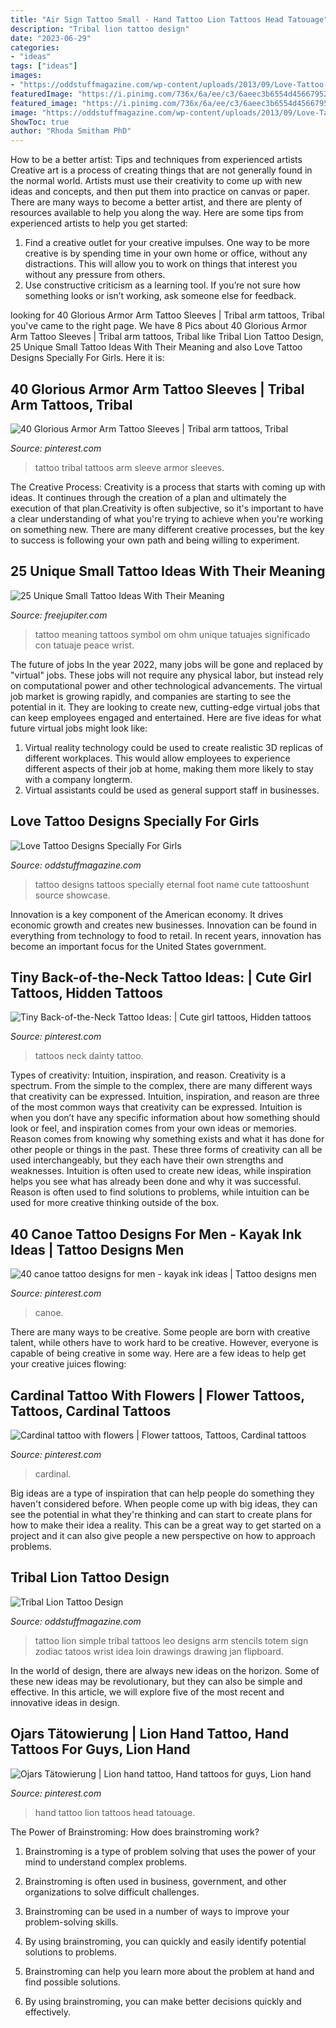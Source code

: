 ```yaml
---
title: "Air Sign Tattoo Small - Hand Tattoo Lion Tattoos Head Tatouage"
description: "Tribal lion tattoo design"
date: "2023-06-29"
categories:
- "ideas"
tags: ["ideas"]
images:
- "https://oddstuffmagazine.com/wp-content/uploads/2013/09/Love-Tattoo-Designs-4-599x800.jpg"
featuredImage: "https://i.pinimg.com/736x/6a/ee/c3/6aeec3b6554d4566795296b7148655f8--tattoo-bicep-tribal-tattoos-for-men.jpg"
featured_image: "https://i.pinimg.com/736x/6a/ee/c3/6aeec3b6554d4566795296b7148655f8--tattoo-bicep-tribal-tattoos-for-men.jpg"
image: "https://oddstuffmagazine.com/wp-content/uploads/2013/09/Love-Tattoo-Designs-4-599x800.jpg"
ShowToc: true
author: "Rhoda Smitham PhD"
---
```



How to be a better artist: Tips and techniques from experienced artists
Creative art is a process of creating things that are not generally found in the normal world. Artists must use their creativity to come up with new ideas and concepts, and then put them into practice on canvas or paper. There are many ways to become a better artist, and there are plenty of resources available to help you along the way. Here are some tips from experienced artists to help you get started: 
1. Find a creative outlet for your creative impulses. One way to be more creative is by spending time in your own home or office, without any distractions. This will allow you to work on things that interest you without any pressure from others. 
2. Use constructive criticism as a learning tool. If you’re not sure how something looks or isn’t working, ask someone else for feedback.

	

		
looking for 40 Glorious Armor Arm Tattoo Sleeves | Tribal arm tattoos, Tribal you've came to the right page. We have 8 Pics about 40 Glorious Armor Arm Tattoo Sleeves | Tribal arm tattoos, Tribal like Tribal Lion Tattoo Design, 25 Unique Small Tattoo Ideas With Their Meaning and also Love Tattoo Designs Specially For Girls. Here it is:
		
    
## 40 Glorious Armor Arm Tattoo Sleeves | Tribal Arm Tattoos, Tribal

<img loading=lazy src="https://i.pinimg.com/736x/6a/ee/c3/6aeec3b6554d4566795296b7148655f8--tattoo-bicep-tribal-tattoos-for-men.jpg" onerror="this.onerror=null;this.src='https://tse3.mm.bing.net/th?id=OIP.N7xF7IQbeFtI7qXYAGGXmwHaJ4&amp;pid=15.1';" alt="40 Glorious Armor Arm Tattoo Sleeves | Tribal arm tattoos, Tribal">

_Source: pinterest.com_

>tattoo tribal tattoos arm sleeve armor sleeves. 

	

The Creative Process:
Creativity is a process that starts with coming up with ideas. It continues through the creation of a plan and ultimately the execution of that plan.Creativity is often subjective, so it's important to have a clear understanding of what you're trying to achieve when you're working on something new. There are many different creative processes, but the key to success is following your own path and being willing to experiment.

    
## 25 Unique Small Tattoo Ideas With Their Meaning

<img loading=lazy src="http://www.freejupiter.com/wp-content/uploads/2016/11/Small-Tattoo-Ideas-with-their-Meaning-7.jpg" onerror="this.onerror=null;this.src='https://tse3.mm.bing.net/th?id=OIP.ReIZR7LEECJGDYBtqfA3rwHaJ4&amp;pid=15.1';" alt="25 Unique Small Tattoo Ideas With Their Meaning">

_Source: freejupiter.com_

>tattoo meaning tattoos symbol om ohm unique tatuajes significado con tatuaje peace wrist. 

	

The future of jobs
In the year 2022, many jobs will be gone and replaced by "virtual" jobs. These jobs will not require any physical labor, but instead rely on computational power and other technological advancements. The virtual job market is growing rapidly, and companies are starting to see the potential in it. They are looking to create new, cutting-edge virtual jobs that can keep employees engaged and entertained. Here are five ideas for what future virtual jobs might look like: 
1. Virtual reality technology could be used to create realistic 3D replicas of different workplaces. This would allow employees to experience different aspects of their job at home, making them more likely to stay with a company longterm. 
2. Virtual assistants could be used as general support staff in businesses.

    
## Love Tattoo Designs Specially For Girls

<img loading=lazy src="https://oddstuffmagazine.com/wp-content/uploads/2013/09/Love-Tattoo-Designs-4-599x800.jpg" onerror="this.onerror=null;this.src='https://tse1.mm.bing.net/th?id=OIP.yGYddP0ZHKj3vkkhegO1VgHaJ5&amp;pid=15.1';" alt="Love Tattoo Designs Specially For Girls">

_Source: oddstuffmagazine.com_

>tattoo designs tattoos specially eternal foot name cute tattooshunt source showcase. 

	

Innovation is a key component of the American economy. It drives economic growth and creates new businesses. Innovation can be found in everything from technology to food to retail. In recent years, innovation has become an important focus for the United States government.

    
## Tiny Back-of-the-Neck Tattoo Ideas: | Cute Girl Tattoos, Hidden Tattoos

<img loading=lazy src="https://i.pinimg.com/736x/bb/41/c2/bb41c2bfe9c5ee38e24aae66339edbd7--dainty-tattoos-with-meaning-small-dainty-tattoos.jpg" onerror="this.onerror=null;this.src='https://tse2.mm.bing.net/th?id=OIP.O1ycYJppwJMjqcWb0r-RLAHaLH&amp;pid=15.1';" alt="Tiny Back-of-the-Neck Tattoo Ideas: | Cute girl tattoos, Hidden tattoos">

_Source: pinterest.com_

>tattoos neck dainty tattoo. 

	

Types of creativity: Intuition, inspiration, and reason.
Creativity is a spectrum. From the simple to the complex, there are many different ways that creativity can be expressed. Intuition, inspiration, and reason are three of the most common ways that creativity can be expressed. Intuition is when you don’t have any specific information about how something should look or feel, and inspiration comes from your own ideas or memories. Reason comes from knowing why something exists and what it has done for other people or things in the past. These three forms of creativity can all be used interchangeably, but they each have their own strengths and weaknesses. Intuition is often used to create new ideas, while inspiration helps you see what has already been done and why it was successful. Reason is often used to find solutions to problems, while intuition can be used for more creative thinking outside of the box.

    
## 40 Canoe Tattoo Designs For Men - Kayak Ink Ideas | Tattoo Designs Men

<img loading=lazy src="https://i.pinimg.com/736x/9e/5b/50/9e5b5023e6746ec9d9194fe0913437bf.jpg" onerror="this.onerror=null;this.src='https://tse4.mm.bing.net/th?id=OIP.Yx4aR17sIwxjlpglpqwFDQHaPj&amp;pid=15.1';" alt="40 canoe tattoo designs for men - kayak ink ideas | Tattoo designs men">

_Source: pinterest.com_

>canoe. 

	

There are many ways to be creative. Some people are born with creative talent, while others have to work hard to be creative. However, everyone is capable of being creative in some way. Here are a few ideas to help get your creative juices flowing:

    
## Cardinal Tattoo With Flowers | Flower Tattoos, Tattoos, Cardinal Tattoos

<img loading=lazy src="https://i.pinimg.com/736x/74/7c/f2/747cf24c84b58a99a208d9951f4104a3.jpg" onerror="this.onerror=null;this.src='https://tse2.mm.bing.net/th?id=OIP.0kiVkjk1oOlJRS4NrmLT2wHaJ3&amp;pid=15.1';" alt="Cardinal tattoo with flowers | Flower tattoos, Tattoos, Cardinal tattoos">

_Source: pinterest.com_

>cardinal. 

	

Big ideas are a type of inspiration that can help people do something they haven't considered before. When people come up with big ideas, they can see the potential in what they're thinking and can start to create plans for how to make their idea a reality. This can be a great way to get started on a project and it can also give people a new perspective on how to approach problems.

    
## Tribal Lion Tattoo Design

<img loading=lazy src="https://oddstuffmagazine.com/wp-content/uploads/2013/10/Tribal-Loin-Tattoo-Design2.jpg" onerror="this.onerror=null;this.src='https://tse4.mm.bing.net/th?id=OIP.QN1EDVth7sMxnzCJRZXS2wHaNZ&amp;pid=15.1';" alt="Tribal Lion Tattoo Design">

_Source: oddstuffmagazine.com_

>tattoo lion simple tribal tattoos leo designs arm stencils totem sign zodiac tatoos wrist idea loin drawings drawing jan flipboard. 

	

In the world of design, there are always new ideas on the horizon. Some of these new ideas may be revolutionary, but they can also be simple and effective. In this article, we will explore five of the most recent and innovative ideas in design.

    
## Ojars Tätowierung | Lion Hand Tattoo, Hand Tattoos For Guys, Lion Hand

<img loading=lazy src="https://i.pinimg.com/736x/64/62/da/6462da75a94b0dbb0890681661525a10.jpg" onerror="this.onerror=null;this.src='https://tse3.mm.bing.net/th?id=OIP.C-L3WcozxVO527hetSCZqQHaLF&amp;pid=15.1';" alt="Ojars Tätowierung | Lion hand tattoo, Hand tattoos for guys, Lion hand">

_Source: pinterest.com_

>hand tattoo lion tattoos head tatouage. 

	

The Power of Brainstroming: How does brainstroming work?
1. Brainstroming is a type of problem solving that uses the power of your mind to understand complex problems.
2. Brainstroming is often used in business, government, and other organizations to solve difficult challenges.

3. Brainstroming can be used in a number of ways to improve your problem-solving skills.

4. By using brainstroming, you can quickly and easily identify potential solutions to problems.

5. Brainstroming can help you learn more about the problem at hand and find possible solutions.

6. By using brainstroming, you can make better decisions quickly and effectively.

